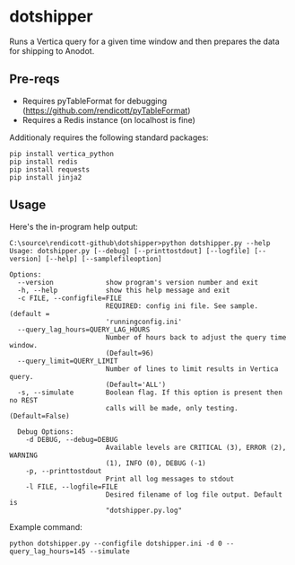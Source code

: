 # dotshipper

Runs a Vertica query for a given time window and then prepares the data for shipping to Anodot.

## Pre-reqs

- Requires pyTableFormat for debugging (https://github.com/rendicott/pyTableFormat)
- Requires a Redis instance (on localhost is fine)


Additionaly requires the following standard packages:
```
pip install vertica_python
pip install redis
pip install requests
pip install jinja2
```

## Usage

Here's the in-program help output:
```
C:\source\rendicott-github\dotshipper>python dotshipper.py --help
Usage: dotshipper.py [--debug] [--printtostdout] [--logfile] [--version] [--help] [--samplefileoption]

Options:
  --version             show program's version number and exit
  -h, --help            show this help message and exit
  -c FILE, --configfile=FILE
                        REQUIRED: config ini file. See sample. (default =
                        'runningconfig.ini'
  --query_lag_hours=QUERY_LAG_HOURS
                        Number of hours back to adjust the query time window.
                        (Default=96)
  --query_limit=QUERY_LIMIT
                        Number of lines to limit results in Vertica query.
                        (Default='ALL')
  -s, --simulate        Boolean flag. If this option is present then no REST
                        calls will be made, only testing. (Default=False)

  Debug Options:
    -d DEBUG, --debug=DEBUG
                        Available levels are CRITICAL (3), ERROR (2), WARNING
                        (1), INFO (0), DEBUG (-1)
    -p, --printtostdout
                        Print all log messages to stdout
    -l FILE, --logfile=FILE
                        Desired filename of log file output. Default is
                        "dotshipper.py.log"

```


Example command:
```
python dotshipper.py --configfile dotshipper.ini -d 0 --query_lag_hours=145 --simulate
```
